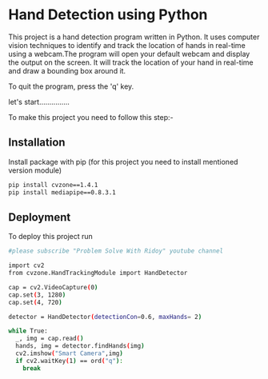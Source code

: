 
# Hand Detection using Python

This project is a hand detection program written in Python. It uses computer vision techniques to identify and track the location of hands in real-time using a webcam.The program will open your default webcam and display the output on the screen. It will track the location of your hand in real-time and draw a bounding box around it.

To quit the program, press the 'q' key.


let's start...............

To make this project you need to follow this step:-










## Installation

Install package with pip (for this project you need to install mentioned version module)

```bash
pip install cvzone==1.4.1
pip install mediapipe==0.8.3.1

```
    
## Deployment

To deploy this project run

```bash
#please subscribe "Problem Solve With Ridoy" youtube channel

import cv2
from cvzone.HandTrackingModule import HandDetector

cap = cv2.VideoCapture(0)
cap.set(3, 1280)
cap.set(4, 720)

detector = HandDetector(detectionCon=0.6, maxHands= 2)

while True:
  _, img = cap.read()
  hands, img = detector.findHands(img)
  cv2.imshow("Smart Camera",img)
  if cv2.waitKey(1) == ord("q"):
    break
```



